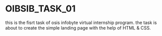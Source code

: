 # OIBSIB_TASK_01


this is the fisrt task of osis infobyte virtual internship program.
the task is about to create the simple landing page with the  help of HTML & CSS.
